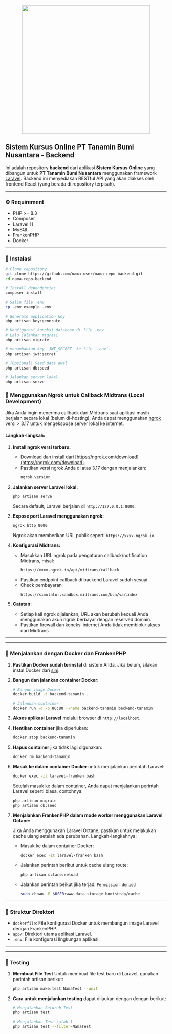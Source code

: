 <p align="center"><a href="https://laravel.com" target="_blank"><img src="https://laravel.com/img/logotype.min.svg" width="400"></a></p>

## Sistem Kursus Online PT Tanamin Bumi Nusantara - Backend

Ini adalah repository **backend** dari aplikasi **Sistem Kursus Online** yang dibangun untuk **PT Tanamin Bumi Nusantara** menggunakan framework [Laravel](https://laravel.com). Backend ini menyediakan RESTful API yang akan diakses oleh frontend React (yang berada di repository terpisah).

---

### ⚙️ Requirement

-   PHP >= 8.3
-   Composer
-   Laravel 11
-   MySQL
-   FrankenPHP
-   Docker

---

### 🚀 Instalasi

```bash
# Clone repository
git clone https://github.com/nama-user/nama-repo-backend.git
cd nama-repo-backend

# Install dependencies
composer install

# Salin file .env
cp .env.example .env

# Generate application key
php artisan key:generate

# Konfigurasi koneksi database di file .env
# Lalu jalankan migrasi
php artisan migrate

# menambahkan key `JWT_SECRET` ke file `.env`.
php artisan jwt:secret

# (Opsional) Seed data awal
php artisan db:seed

# Jalankan server lokal
php artisan serve
```

### 🔗 Menggunakan Ngrok untuk Callback Midtrans (Local Development)

Jika Anda ingin menerima callback dari Midtrans saat aplikasi masih berjalan secara lokal (belum di-hosting), Anda dapat menggunakan [ngrok](https://ngrok.com/) versi > 3.17 untuk mengekspose server lokal ke internet.

#### Langkah-langkah:

1. **Install ngrok versi terbaru:**
    - Download dan install dari [https://ngrok.com/download](https://ngrok.com/download).
    - Pastikan versi ngrok Anda di atas 3.17 dengan menjalankan:
      ```bash
      ngrok version
      ```

2. **Jalankan server Laravel lokal:**
    ```bash
    php artisan serve
    ```
    Secara default, Laravel berjalan di `http://127.0.0.1:8000`.

3. **Expose port Laravel menggunakan ngrok:**
    ```bash
    ngrok http 8000
    ```
    Ngrok akan memberikan URL publik seperti `https://xxxx.ngrok.io`.

4. **Konfigurasi Midtrans:**
    - Masukkan URL ngrok pada pengaturan callback/notification Midtrans, misal:
      ```
      https://xxxx.ngrok.io/api/midtrans/callback
      ```
    - Pastikan endpoint callback di backend Laravel sudah sesuai.
    - Check pembayaran
      ```
      https://simulator.sandbox.midtrans.com/bca/va/index
      ```

5. **Catatan:**
    - Setiap kali ngrok dijalankan, URL akan berubah kecuali Anda menggunakan akun ngrok berbayar dengan reserved domain.
    - Pastikan firewall dan koneksi internet Anda tidak memblokir akses dari Midtrans.

---

---

### 🐳 Menjalankan dengan Docker dan FrankenPHP

1.  **Pastikan Docker sudah terinstal** di sistem Anda. Jika belum, silakan instal Docker dari [sini](https://www.docker.com/).

2.  **Bangun dan jalankan container Docker:**

    ```bash
    # Bangun image Docker
    docker build -t backend-tanamin .

    # Jalankan container
    docker run -d -p 80:80 --name backend-tanamin backend-tanamin
    ```

3.  **Akses aplikasi Laravel** melalui browser di `http://localhost`.

4.  **Hentikan container** jika diperlukan:

    ```bash
    docker stop backend-tanamin
    ```

5.  **Hapus container** jika tidak lagi digunakan:

    ```bash
    docker rm backend-tanamin
    ```

6.  **Masuk ke dalam container Docker** untuk menjalankan perintah Laravel:

    ```bash
    docker exec -it laravel-franken bash
    ```

    Setelah masuk ke dalam container, Anda dapat menjalankan perintah Laravel seperti biasa, contohnya:

    ```bash
    php artisan migrate
    php artisan db:seed
    ```

7.  **Menjalankan FrankenPHP dalam mode worker menggunakan Laravel Octane:**

    Jika Anda menggunakan Laravel Octane, pastikan untuk melakukan cache ulang setelah ada perubahan. Langkah-langkahnya:

    - Masuk ke dalam container Docker:

      ```bash
      docker exec -it laravel-franken bash
      ```

    - Jalankan perintah berikut untuk cache ulang route:

      ```bash
      php artisan octane:reload
      ```

    - Jalankan perintah beikut jika terjadi `Permission denied`
      ```bash
      sudo chown -R $USER:www-data storage bootstrap/cache
      ```    
---

### 📂 Struktur Direktori

-   `dockerfile`: File konfigurasi Docker untuk membangun image Laravel dengan FrankenPHP.
-   `app/`: Direktori utama aplikasi Laravel.
-   `.env`: File konfigurasi lingkungan aplikasi.


---

---

### 🧪 Testing

1.  **Membuat File Test** Untuk membuat file test baru di Laravel, gunakan perintah artisan berikut:

    ```bash
    php artisan make:test NamaTest --unit
    ```

2.  **Cara untuk menjalankan testing** dapat dilaukan dengan dengan berikut:

    ```bash
    # Menjalankan Seluruh Test
    php artisan test

    # Menjalankan Test salah 1
    php artisan test --filter=NamaTest
    ```